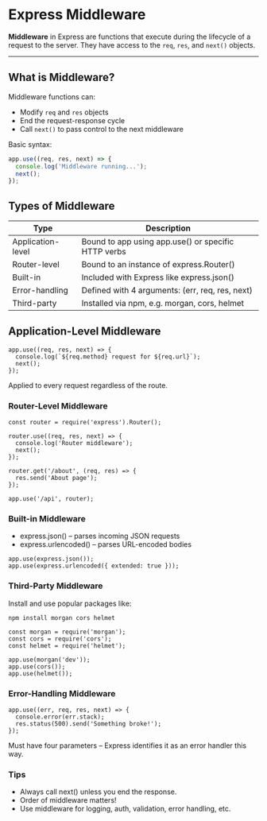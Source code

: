 # Express Middleware

**Middleware** in Express are functions that execute during the lifecycle of a request to the server. They have access to the `req`, `res`, and `next()` objects.

---

## What is Middleware?

Middleware functions can:

- Modify `req` and `res` objects
- End the request-response cycle
- Call `next()` to pass control to the next middleware

Basic syntax:

```js
app.use((req, res, next) => {
  console.log('Middleware running...');
  next();
});
```
## Types of Middleware
| Type |	Description |
| ------ | ------------ |
| Application-level	| Bound to app using app.use() or specific HTTP verbs |
| Router-level |	Bound to an instance of express.Router() |
| Built-in |	Included with Express like express.json() |
| Error-handling |	Defined with 4 arguments: (err, req, res, next) |
| Third-party	 | Installed via npm, e.g. morgan, cors, helmet |

## Application-Level Middleware
```
app.use((req, res, next) => {
  console.log(`${req.method} request for ${req.url}`);
  next();
});
```

Applied to every request regardless of the route.

### Router-Level Middleware
```
const router = require('express').Router();

router.use((req, res, next) => {
  console.log('Router middleware');
  next();
});

router.get('/about', (req, res) => {
  res.send('About page');
});

app.use('/api', router);
```

### Built-in Middleware
- express.json() – parses incoming JSON requests
- express.urlencoded() – parses URL-encoded bodies

```
app.use(express.json());
app.use(express.urlencoded({ extended: true }));
```

### Third-Party Middleware
Install and use popular packages like:

```
npm install morgan cors helmet
```
```
const morgan = require('morgan');
const cors = require('cors');
const helmet = require('helmet');

app.use(morgan('dev'));
app.use(cors());
app.use(helmet());
```

### Error-Handling Middleware
```
app.use((err, req, res, next) => {
  console.error(err.stack);
  res.status(500).send('Something broke!');
});
```
Must have four parameters – Express identifies it as an error handler this way.

### Tips

- Always call next() unless you end the response.
- Order of middleware matters!
- Use middleware for logging, auth, validation, error handling, etc.
